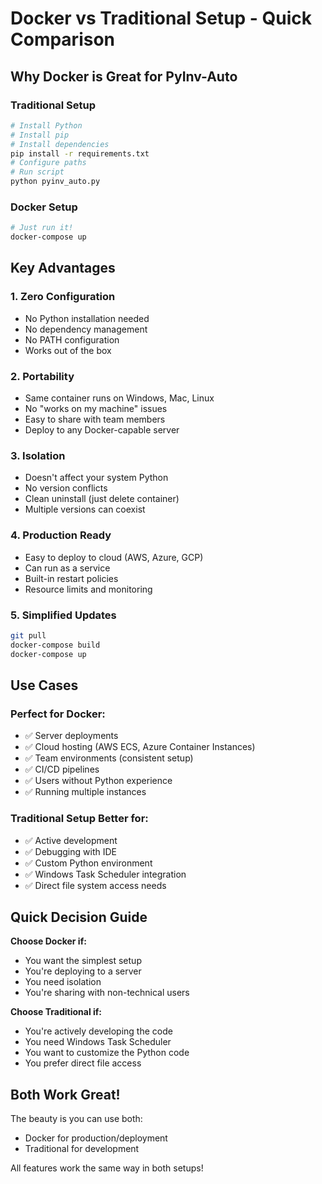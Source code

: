 # Docker vs Traditional Setup - Quick Comparison

## Why Docker is Great for PyInv-Auto

### Traditional Setup
```bash
# Install Python
# Install pip
# Install dependencies
pip install -r requirements.txt
# Configure paths
# Run script
python pyinv_auto.py
```

### Docker Setup
```bash
# Just run it!
docker-compose up
```

## Key Advantages

### 1. **Zero Configuration**
- No Python installation needed
- No dependency management
- No PATH configuration
- Works out of the box

### 2. **Portability**
- Same container runs on Windows, Mac, Linux
- No "works on my machine" issues
- Easy to share with team members
- Deploy to any Docker-capable server

### 3. **Isolation**
- Doesn't affect your system Python
- No version conflicts
- Clean uninstall (just delete container)
- Multiple versions can coexist

### 4. **Production Ready**
- Easy to deploy to cloud (AWS, Azure, GCP)
- Can run as a service
- Built-in restart policies
- Resource limits and monitoring

### 5. **Simplified Updates**
```bash
git pull
docker-compose build
docker-compose up
```

## Use Cases

### Perfect for Docker:
- ✅ Server deployments
- ✅ Cloud hosting (AWS ECS, Azure Container Instances)
- ✅ Team environments (consistent setup)
- ✅ CI/CD pipelines
- ✅ Users without Python experience
- ✅ Running multiple instances

### Traditional Setup Better for:
- ✅ Active development
- ✅ Debugging with IDE
- ✅ Custom Python environment
- ✅ Windows Task Scheduler integration
- ✅ Direct file system access needs

## Quick Decision Guide

**Choose Docker if:**
- You want the simplest setup
- You're deploying to a server
- You need isolation
- You're sharing with non-technical users

**Choose Traditional if:**
- You're actively developing the code
- You need Windows Task Scheduler
- You want to customize the Python code
- You prefer direct file access

## Both Work Great!

The beauty is you can use both:
- Docker for production/deployment
- Traditional for development

All features work the same way in both setups!
